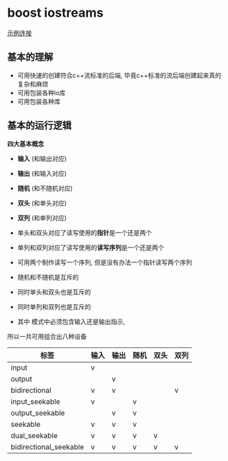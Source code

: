 # boost iostreams

[示例连接](/source/boost/iostream/main.cpp ':ignore')
## 基本的理解

- 可用快速的创建符合c++流标准的后端, 毕竟c++标准的流后端创建起来真的复杂和麻烦
- 可用包装各种io库
- 可用包装各种库

## 基本的运行逻辑

**四大基本概念**

- **输入** (和输出对应)
- **输出** (和输入对应)
- **随机** (和不随机对应)
- **双头** (和单头对应)
- **双列** (和单列对应)

- 单头和双头对应了读写使用的**指针**是一个还是两个
- 单列和双列对应了读写使用的**读写序列**是一个还是两个
- 可用两个制作读写一个序列, 但是没有办法一个指针读写两个序列
- 随机和不随机是互斥的
- 同时单头和双头也是互斥的
- 同时单列和双列也是互斥的
- 其中 模式中必须包含输入还是输出指示,

所以一共可用组合出八种设备

| 标签                   | 输入 | 输出 | 随机 | 双头 | 双列 |
| ---------------------- | ---- | ---- | ---- | ---- | ---- |
| input                  | v    |      |      |      |      |
| output                 |      | v    |      |      |      |
| bidirectional          | v    | v    |      |      | v    |
| input_seekable         | v    |      | v    |      |      |
| output_seekable        |      | v    | v    |      |      |
| seekable               | v    | v    | v    |      |      |
| dual_seekable          | v    | v    | v    | v    |      |
| bidirectional_seekable | v    | v    | v    | v    | v    |

